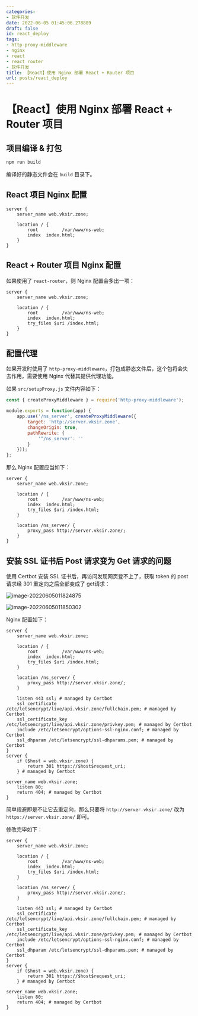 ```yaml
---
categories:
- 软件开发
date: 2022-06-05 01:45:06.278889
draft: false
id: react_deploy
tags:
- http-proxy-middleware
- nginx
- react
- react router
- 软件开发
title: 【React】使用 Nginx 部署 React + Router 项目
url: posts/react_deploy
---
```


# 【React】使用 Nginx 部署 React + Router 项目

## 项目编译 & 打包

```sh
npm run build
```

编译好的静态文件会在 `build` 目录下。

<!-- more -->

## React 项目 Nginx 配置

```nginx
server {
    server_name web.vksir.zone;

    location / {
        root         /var/www/ns-web;
        index  index.html;
    }
}
```

## React + Router 项目 Nginx 配置

如果使用了 `react-router`，则 Nginx 配置会多出一项：

```nginx
server {
    server_name web.vksir.zone;

    location / {
        root         /var/www/ns-web;
        index  index.html;
        try_files $uri /index.html;
    }
}
```

## 配置代理

如果开发时使用了 `http-proxy-middleware`，打包成静态文件后，这个包将会失去作用，需要使用 Nginx 代替其提供代理功能。

如果 `src/setupProxy.js` 文件内容如下：

```js
const { createProxyMiddleware } = require('http-proxy-middleware');

module.exports = function(app) {
    app.use('/ns_server', createProxyMiddleware({
        target: 'http://server.vksir.zone',
        changeOrigin: true,
        pathRewrite: {
            '^/ns_server': ''
        }
    }));
};
```

那么 Nginx 配置应当如下：

```nginx
server {
    server_name web.vksir.zone;

    location / {
        root         /var/www/ns-web;
        index  index.html;
        try_files $uri /index.html;
    }

    location /ns_server/ {
        proxy_pass http://server.vksir.zone/;
    }
}
```

## 安装 SSL 证书后 Post 请求变为 Get 请求的问题

使用 Certbot 安装 SSL 证书后，再访问发现网页登不上了，获取 token 的 post 请求经 301 重定向之后全部变成了 get请求：

![image-20220605011824875](https://static.vksir.zone/img/image-20220605011824875.png)

![image-20220605011850302](https://static.vksir.zone/img/image-20220605011850302.png)

Nginx 配置如下：

```nginx
server {
    server_name web.vksir.zone;

    location / {
        root         /var/www/ns-web;
        index  index.html;
        try_files $uri /index.html;
    }

    location /ns_server/ {
        proxy_pass http://server.vksir.zone/;
    }
    
    listen 443 ssl; # managed by Certbot
    ssl_certificate /etc/letsencrypt/live/api.vksir.zone/fullchain.pem; # managed by Certbot
    ssl_certificate_key /etc/letsencrypt/live/api.vksir.zone/privkey.pem; # managed by Certbot
    include /etc/letsencrypt/options-ssl-nginx.conf; # managed by Certbot
    ssl_dhparam /etc/letsencrypt/ssl-dhparams.pem; # managed by Certbot
}
server {
    if ($host = web.vksir.zone) {
        return 301 https://$host$request_uri;
    } # managed by Certbot

server_name web.vksir.zone;
    listen 80;
    return 404; # managed by Certbot
}
```

简单规避即是不让它去重定向，那么只要将 `http://server.vksir.zone/` 改为 `https://server.vksir.zone/` 即可。

修改完毕如下：

```nginx
server {
    server_name web.vksir.zone;

    location / {
        root         /var/www/ns-web;
        index  index.html;
        try_files $uri /index.html;
    }

    location /ns_server/ {
        proxy_pass http://server.vksir.zone/;
    }
    
    listen 443 ssl; # managed by Certbot
    ssl_certificate /etc/letsencrypt/live/api.vksir.zone/fullchain.pem; # managed by Certbot
    ssl_certificate_key /etc/letsencrypt/live/api.vksir.zone/privkey.pem; # managed by Certbot
    include /etc/letsencrypt/options-ssl-nginx.conf; # managed by Certbot
    ssl_dhparam /etc/letsencrypt/ssl-dhparams.pem; # managed by Certbot
}
server {
    if ($host = web.vksir.zone) {
        return 301 https://$host$request_uri;
    } # managed by Certbot

server_name web.vksir.zone;
    listen 80;
    return 404; # managed by Certbot
}
```
